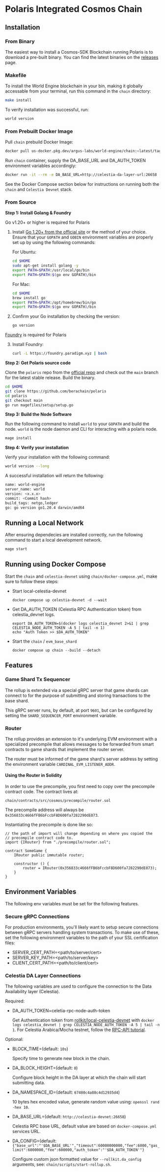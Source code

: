 # Polaris Integrated Cosmos Chain

## Installation

### From Binary

The easiest way to install a Cosmos-SDK Blockchain running Polaris is to download a pre-built binary. You can find the latest binaries on the [releases](https://github.com/polaris/releases) page.

### Makefile

To install the World Engine blockchain in your bin, making it globally accessable from your terminal, run this command in the `chain` directory:

```bash
make install
```

To verify installation was successful, run:

```bash
world version
```

### From Prebuilt Docker Image

Pull `chain` prebuild Docker Image:
```bash
docker pull us-docker.pkg.dev/argus-labs/world-engine/chain:<latest/tag_version>
```

Run `chain` container, supply the DA_BASE_URL and DA_AUTH_TOKEN environment variables accordingly:
```bash
docker run -it --rm -e DA_BASE_URL=http://celestia-da-layer-url:26658 -e DA_AUTH_TOKEN=celestia-da-later-token  us-docker.pkg.dev/argus-labs/world-engine/chain:latest
```

See the Docker Compose section below for instructions on running both the `chain` and `Celestia Devnet` stack.

### From Source

**Step 1: Install Golang & Foundry**

Go v1.20+ or higher is required for Polaris

1. Install [Go 1.20+ from the official site](https://go.dev/dl/) or the method of your choice. Ensure that your `GOPATH` and `GOBIN` environment variables are properly set up by using the following commands:

   For Ubuntu:

   ```sh
   cd $HOME
   sudo apt-get install golang -y
   export PATH=$PATH:/usr/local/go/bin
   export PATH=$PATH:$(go env GOPATH)/bin
   ```

   For Mac:

   ```sh
   cd $HOME
   brew install go
   export PATH=$PATH:/opt/homebrew/bin/go
   export PATH=$PATH:$(go env GOPATH)/bin
   ```

2. Confirm your Go installation by checking the version:

   ```sh
   go version
   ```

[Foundry](https://book.getfoundry.sh/getting-started/installation) is required for Polaris

3. Install Foundry:
   ```sh
   curl -L https://foundry.paradigm.xyz | bash
   ```

**Step 2: Get Polaris source code**

Clone the `polaris` repo from the [official repo](https://github.com/berachain/polaris/) and check
out the `main` branch for the latest stable release.
Build the binary.

```bash
cd $HOME
git clone https://github.com/berachain/polaris
cd polaris
git checkout main
go run magefiles/setup/setup.go
```

**Step 3: Build the Node Software**

Run the following command to install `world` to your `GOPATH` and build the node. `world` is the node daemon and CLI for interacting with a polaris node.

```bash
mage install
```

**Step 4: Verify your installation**

Verify your installation with the following command:

```bash
world version --long
```

A successful installation will return the following:

```bash
name: world-engine
server_name: world
version: <x.x.x>
commit: <Commit hash>
build_tags: netgo,ledger
go: go version go1.20.4 darwin/amd64
```

## Running a Local Network

After ensuring dependecies are installed correctly, run the following command to start a local development network.

```bash
mage start
```

## Running using Docker Compose

Start the `chain` and `celestia-devnet` using `chain/docker-compose.yml`, make sure to follow these steps:
- Start local-celestia-devnet
  ```
  docker compose up celestia-devnet -d --wait
  ```

- Get DA_AUTH_TOKEN (Celestia RPC Authentication token) from celestia_devnet logs.
  ```
  export DA_AUTH_TOKEN=$(docker logs celestia_devnet 2>&1 | grep CELESTIA_NODE_AUTH_TOKEN -A 5 | tail -n 1)
  echo "Auth Token >> $DA_AUTH_TOKEN"
  ```

- Start the `chain` / `evm_base_shard`
  ```
  docker compose up chain --build --detach
  ```

## Features

### Game Shard Tx Sequencer

The rollup is extended via a special gRPC server that game shards can connect to for the purpose of submitting and storing transactions to the base shard.

This gRPC server runs, by default, at port `9601`, but can be configured by setting the `SHARD_SEQUENCER_PORT` environment variable.

### Router

The rollup provides an extension to it's underlying EVM environment with a specialized precompile that allows messages to be forwarded from smart contracts to game shards that implement the router server.

The router must be informed of the game shard's server address by setting the environment variable `CARDINAL_EVM_LISTENER_ADDR`. 

#### Using the Router in Solidity

In order to use the precompile, you first need to copy over the precompile contract code. The contract lives at:

`chain/contracts/src/cosmos/precompile/router.sol`

The precompile address will always be `0x356833c4666fFB6bFccbF8D600fa7282290dE073`.

Instantiating the precompile is done like so:

```solidity
// the path of import will change depending on where you copied the 
// precompile contract code to.
import {IRouter} from "./precompile/router.sol";

contract SomeGame {
    IRouter public immutable router;

    constructor () {
        router = IRouter(0x356833c4666fFB6bFccbF8D600fa7282290dE073);
    }
}

```

## Environment Variables
The following env variables must be set for the following features.

### Secure gRPC Connections
For production environments, you'll likely want to setup secure connections between gRPC servers handling system transactions.
To make use of these, set the following environment variables to the path of your SSL certification files:
- SERVER_CERT_PATH=<path/to/server/cert>
- SERVER_KEY_PATH=<path/to/server/key>
- CLIENT_CERT_PATH=<path/to/client/cert>

### Celestia DA Layer Connections
The following variables are used to configure the connection to the Data Availability layer (Celestia).

Required:

- DA_AUTH_TOKEN=celetia-rpc-node-auth-token

   Get Authentication token from [rollkit/local-celestia-devnet](https://github.com/rollkit/local-celestia-devnet) with `docker logs celestia_devnet | grep CELESTIA_NODE_AUTH_TOKEN -A 5 | tail -n 1`.
   For Celestia Arabica/Mocha testnet, follow the [RPC-API tutorial](https://docs.celestia.org/developers/rpc-tutorial/#auth-token).

Optional:

- BLOCK_TIME=(default: `10s`)

  Specify time to generate new block in the chain.

- DA_BLOCK_HEIGHT=(default: `0`)

  Configure block height in the DA layer at which the chain will start submitting data.

- DA_NAMESPACE_ID=(default: `67480c4a88c4d12935d4`)

  10 bytes hex encoded value, generate random value using: `openssl rand -hex 10`.

- DA_BASE_URL=(default: `http://celestia-devnet:26658`)

  Celestia RPC base URL, default value are based on `docker-compose.yml` services URL.

- DA_CONFIG=(default: `{"base_url":"'$DA_BASE_URL'","timeout":60000000000,"fee":6000,"gas_limit":6000000,"fee":600000,"auth_token":"'$DA_AUTH_TOKEN'"}`

  Configure custom json formatted value for `--rollkit.da_config` arguments, see: `chain/scripts/start-rollup.sh`.
